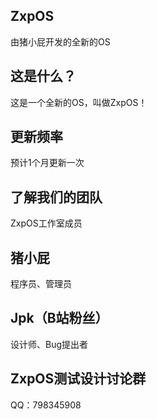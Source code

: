 
ZxpOS
--------------------
由猪小屁开发的全新的OS

这是什么？
------------------------
这是一个全新的OS，叫做ZxpOS！

更新频率
------------------------
预计1个月更新一次

了解我们的团队
----------------
ZxpOS工作室成员

猪小屁
------------------
程序员、管理员

Jpk（B站粉丝）
------------------
设计师、Bug提出者

ZxpOS测试设计讨论群
-------------
QQ：798345908
